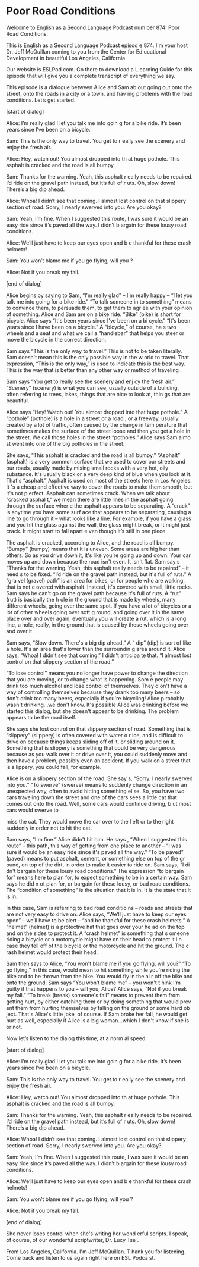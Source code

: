 # Poor Road Conditions

Welcome to English as a Second Language Podcast num ber 874: Poor Road Conditions.

This is English as a Second Language Podcast episod e 874. I'm your host Dr. Jeff McQuillan coming to you from the Center for Ed ucational Development in beautiful Los Angeles, California.

Our website is ESLPod.com. Go there to download a L earning Guide for this episode that will give you a complete transcript of  everything we say.

This episode is a dialogue between Alice and Sam ab out going out onto the street, onto the roads in a city or a town, and hav ing problems with the road conditions. Let’s get started.

[start of dialog]

Alice:  I’m really glad I let you talk me into goin g for a bike ride.  It’s been years since I’ve been on a bicycle.

Sam:  This is the only way to travel.  You get to r eally see the scenery and enjoy the fresh air.

Alice:  Hey, watch out!  You almost dropped into th at huge pothole.  This asphalt is cracked and the road is all bumpy.

Sam:  Thanks for the warning.  Yeah, this asphalt r eally needs to be repaired.  I’d ride on the gravel path instead, but it’s full of r uts.  Oh, slow down!  There’s a big dip ahead.

Alice:  Whoa!  I didn’t see that coming.  I almost lost control on that slippery section of road.  Sorry, I nearly swerved into you.   Are you okay?

Sam:  Yeah, I’m fine.  When I suggested this route,  I was sure it would be an easy ride since it’s paved all the way.  I didn’t b argain for these lousy road conditions.

Alice:  We’ll just have to keep our eyes open and b e thankful for these crash helmets!

Sam:  You won’t blame me if you go flying, will you ?

 Alice:  Not if you break my fall.

[end of dialog]

Alice begins by saying to Sam, “I'm really glad” – I'm really happy –  “I let you talk me into going for a bike ride.” “To talk someone in to something” means to convince them, to persuade them, to get them to agr ee with your opinion of something. Alice and Sam are on a bike ride. “Bike”  (bike) is short for bicycle. Alice says “It's been years since I've been on a bi cycle.” “It's been years since I have been on a bicycle.” A “bicycle,” of course, ha s two wheels and a seat and what we call a “handlebar” that helps you steer or move the bicycle in the correct direction.

Sam says “This is the only way to travel.” This is not to be taken literally. Sam doesn't mean this is the only possible way in the w orld to travel. That expression, “This is the only way,” is used to indicate this is  the best way. This is the way that is better than any other way or method of traveling .

Sam says “You get to really see the scenery and enj oy the fresh air.” “Scenery” (scenery) is what you can see, usually outside of a  building, often referring to trees, lakes, things that are nice to look at, thin gs that are beautiful.

Alice says “Hey! Watch out! You almost dropped into  that huge pothole.” A “pothole” (pothole) is a hole in a street or a road , or a freeway, usually created by a lot of traffic, often caused by the change in tem perature that sometimes makes the surface of the street loose and then you get a hole in the street. We call those holes in the street “potholes.” Alice says Sam almo st went into one of the big potholes in the street.

She says, “This asphalt is cracked and the road is all bumpy.” “Asphalt” (asphalt) is a very common surface that we used to cover our streets and our roads, usually made by mixing small rocks with a very hot,  oily substance. It's usually black or a very deep kind of blue when you look at it. That's “asphalt.” Asphalt is used on most of the streets here in Los Angeles. It 's a cheap and effective way to cover the roads to make them smooth, but it's not p erfect. Asphalt can sometimes crack. When we talk about “cracked asphal t,” we mean there are little lines in the asphalt going through the surface wher e the asphalt appears to be separating. A “crack” is anytime you have some surf ace that appears to be separating, causing a line to go through it – what looks like a line. For example, if you have a glass and you hit the glass against the wall, the glass might break, or it might just crack. It might start to fall apart e ven though it’s still in one piece.

 The asphalt is cracked, according to Alice, and the  road is all bumpy. “Bumpy” (bumpy) means that it is uneven. Some areas are hig her than others. So as you drive down it, it's like you're going up and down. Your car moves up and down because the road isn't even. It isn't flat. Sam say s “Thanks for the warning. Yeah, this asphalt really needs to be repaired” – it need s to be fixed. “I’d ride on the gravel path instead, but it's full of ruts.” A “gra vel (gravel) path” is an area for bikes, or for people who are walking, that is not c overed with asphalt. Instead, it's covered with small, little rocks. Sam says he can't  go on the gravel path because it's full of ruts. A “rut” (rut) is basically the h ole in the ground that is made by wheels, many different wheels, going over the same spot. If you have a lot of bicycles or a lot of other wheels going over soft g round, and going over it in the same place over and over again, eventually you will  create a rut, which is a long line, a hole, really, in the ground that is caused by these wheels going over and over it.

Sam says, “Slow down. There's a big dip ahead.” A “ dip” (dip) is sort of like a hole. It's an area that's lower than the surroundin g area around it. Alice says, “Whoa! I didn't see that coming.” I didn't anticipa te that. “I almost lost control on that slippery section of the road.”

“To lose control” means you no longer have power to  change the direction that you are moving, or to change what is happening. Som e people may drink too much alcohol and lose control of themselves. They d on't have a way of controlling themselves because they drank too many beers – so don't drink too many beers, especially if you're bicycling! Alice p robably wasn't drinking…we don't know. It's possible Alice was  drinking before we started this dialog, but she doesn't appear to be drinking. The problem appears to be the road itself.

She says she lost control on that slippery section of road. Something that is “slippery” (slippery) is often covered with water o r ice, and is difficult to drive on because things keeps sliding off of it, or sliding around on it. Something that is slippery is something that could be very dangerous because as you walk over it or drive over it, you could suddenly move and then have a problem, possibly even an accident. If you walk on a street that is s lippery, you could fall, for example.

Alice is on a slippery section of the road. She say s, “Sorry. I nearly swerved into you.” “To swerve” (swerve) means to suddenly change  direction in an unexpected way, often to avoid hitting something el se. So, you have two cars traveling down the street and one of the cars sees a little cat that comes out onto the road. Well, some cars would continue driving, b ut most cars would swerve to

miss the cat. They would move the car over to the l eft or to the right suddenly in order not to hit the cat.

Sam says, “I'm fine.” Alice didn't hit him. He says , “When I suggested this route” – this path, this way of getting from one place to another – “I was sure it would be an easy ride since it's paved all the way.” “To be paved” (paved) means to put asphalt, cement, or something else on top of the gr ound, on top of the dirt, in order to make it easier to ride on. Sam says, “I di dn't bargain for these lousy road conditions.” The expression “to bargain for” means here to plan for, to expect something to be in a certain way. Sam says he did n ot plan for, or bargain for these lousy, or bad road conditions. The “condition  of something” is the situation that it is in. It is the state that it is in.

In this case, Sam is referring to bad road conditio ns – roads and streets that are not very easy to drive on. Alice says, “We’ll just have to keep our eyes open” – we’ll have to be alert – “and be thankful for these  crash helmets.” A “helmet” (helmet) is a protective hat that goes over your he ad on the top and on the sides to protect it. A “crash helmet” is something that s omeone riding a bicycle or a motorcycle might have on their head to protect it i n case they fell off of the bicycle or the motorcycle and hit the ground. The c rash helmet would protect their head.

Sam then says to Alice, “You won't blame me if you go flying, will you?” “To go flying,” in this case, would mean to hit something while you're riding the bike and to be thrown from the bike. You would fly in the ai r off the bike and onto the ground. Sam says “You won't blame me” – you won't t hink I'm guilty if that happens to you – will you, Alice? Alice says, “Not if you break my fall.” “To break (break) someone's fall” means to prevent them from getting hurt, by either catching them or by doing something that would prev ent them from hurting themselves by falling on the ground or some hard ob ject. That's Alice's little joke, of course. If Sam broke her fall, he would get hurt  as well, especially if Alice is a big woman…which I don't know if she is or not.

Now let’s listen to the dialog this time, at a norm al speed.

[start of dialog]

Alice:  I’m really glad I let you talk me into goin g for a bike ride.  It’s been years since I’ve been on a bicycle.

Sam:  This is the only way to travel.  You get to r eally see the scenery and enjoy the fresh air.

 Alice:  Hey, watch out!  You almost dropped into th at huge pothole.  This asphalt is cracked and the road is all bumpy.

Sam:  Thanks for the warning.  Yeah, this asphalt r eally needs to be repaired.  I’d ride on the gravel path instead, but it’s full of r uts.  Oh, slow down!  There’s a big dip ahead.

Alice:  Whoa!  I didn’t see that coming.  I almost lost control on that slippery section of road.  Sorry, I nearly swerved into you.   Are you okay?

Sam:  Yeah, I’m fine.  When I suggested this route,  I was sure it would be an easy ride since it’s paved all the way.  I didn’t b argain for these lousy road conditions.

Alice:  We’ll just have to keep our eyes open and b e thankful for these crash helmets!

Sam:  You won’t blame me if you go flying, will you ?

Alice:  Not if you break my fall.

[end of dialog]

She never loses control when she's writing her wond erful scripts. I speak, of course, of our wonderful scriptwriter, Dr. Lucy Tse .

From Los Angeles, California. I'm Jeff McQuillan. T hank you for listening. Come back and listen to us again right here on ESL Podca st.



